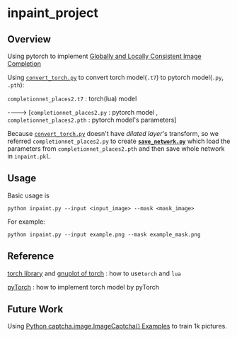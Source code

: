 # inpaint_project

## Overview

Using pytorch to implement [Globally and Locally Consistent Image Completion](http://hi.cs.waseda.ac.jp/~iizuka/projects/completion/en/)

Using [`convert_torch.py`](https://github.com/clcarwin/convert_torch_to_pytorch) to convert torch model(`.t7`) to pytorch model(`.py`,` .pth`):

`completionnet_places2.t7`  : torch(lua) model 

----> [`completionnet_places2.py`  : pytorch model , `completionnet_places2.pth` : pytorch model's parameters]

Because [`convert_torch.py`](https://github.com/clcarwin/convert_torch_to_pytorch) doesn't have *dilated layer*'s transform, so we referred `completionnet_places2.py` to create [**`save_network.py`**](https://github.com/chien-lung/inpaint_project/blob/master/save_network.py) which load the parameters from `completionnet_places2.pth` and then save whole network in `inpaint.pkl`.

## Usage

Basic usage is 

```
python inpaint.py --input <input_image> --mask <mask_image>
```

For example:

```
python inpaint.py --input example.png --mask example_mask.png
```

## Reference

[torch library](https://github.com/torch/torch7) and [gnuplot of torch](https://github.com/torch/gnuplot) : 
how to use`torch` and `lua`

[pyTorch](https://pytorch.org/docs/master/index.html) : how to implement torch model by pyTorch

## Future Work

Using [Python captcha.image.ImageCaptcha() Examples](https://www.programcreek.com/python/example/98386/captcha.image.ImageCaptcha) to train 1k pictures.
